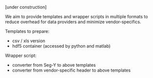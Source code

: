 [under construction]

We aim to provide templates and wrapper scripts in multiple formats to reduce overhead for data providers and minimize vendor-specifics.

Templates to prepare:
* csv / xls version
* hdf5 container (accessed by python and matlab)

Wrapper script:
* converter from Seg-Y to above templates
* converter from vendor-specific header to above templates
